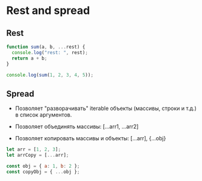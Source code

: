 # Rest and spread

## Rest

```js
function sum(a, b, ...rest) {
  console.log("rest: ", rest);
  return a + b;
}

console.log(sum(1, 2, 3, 4, 5));
```

## Spread

- Позволяет "разворачивать" iterable объекты (массивы, строки и т.д.) в список аргументов.

- Позволяет объединять массивы: [...arr1, ...arr2]

- Позволяет копировать массивы и объекты: [...arr], {...obj}

```js
let arr = [1, 2, 3];
let arrCopy = [...arr];

const obj = { a: 1, b: 2 };
const copyObj = { ...obj };
```
